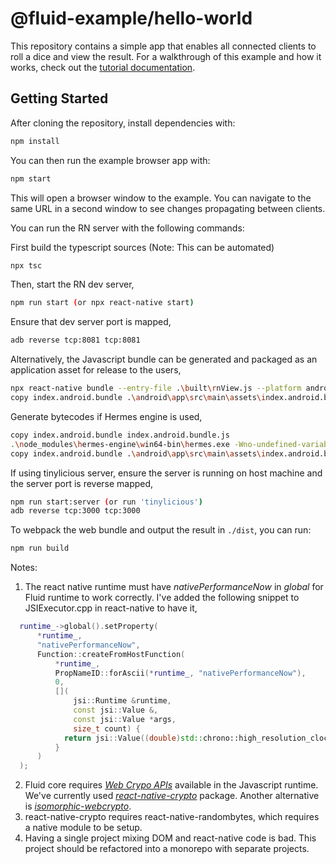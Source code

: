 # @fluid-example/hello-world

This repository contains a simple app that enables all connected clients to roll a dice and view the result.
For a walkthrough of this example and how it works, check out the [tutorial documentation](https://aka.ms/fluid/tutorial).

## Getting Started

After cloning the repository, install dependencies with:

```bash
npm install
```

You can then run the example browser app with:

```bash
npm start
```

This will open a browser window to the example.  You can navigate to the same URL in a second window to see changes propagating between clients.

You can run the RN server with the following commands:

First build the typescript sources (Note: This can be automated)

```bash
npx tsc
```

Then, start the RN dev server,

```bash
npm run start (or npx react-native start)
```

Ensure that dev server port is mapped,

```bash
adb reverse tcp:8081 tcp:8081
```

Alternatively, the Javascript bundle can be generated and packaged as an application asset for release to the users,

```bash
npx react-native bundle --entry-file .\built\rnView.js --platform android --dev false --bundle-output index.android.bundle --sourcemap-output index.android.bundle.map
copy index.android.bundle .\android\app\src\main\assets\index.android.bundle
```
Generate bytecodes if Hermes engine is used,

```bash
copy index.android.bundle index.android.bundle.js
.\node_modules\hermes-engine\win64-bin\hermes.exe -Wno-undefined-variable -O -emit-binary -non-strict -target=HBC -out index.android.bundle index.android.bundle.js -fstrip-function-names
copy index.android.bundle .\android\app\src\main\assets\index.android.bundle
```

If using tinylicious server, ensure the server is running on host machine and the server port is reverse mapped,
```bash
npm run start:server (or run 'tinylicious')
adb reverse tcp:3000 tcp:3000
```

To webpack the web bundle and output the result in `./dist`, you can run:

```bash
npm run build
```

Notes: 

1. The react native runtime must have _nativePerformanceNow_ in _global_ for Fluid runtime to work correctly. I've added the following snippet to JSIExecutor.cpp in react-native to have it,

```cpp
  runtime_->global().setProperty(
      *runtime_,
      "nativePerformanceNow",
      Function::createFromHostFunction(
          *runtime_,
          PropNameID::forAscii(*runtime_, "nativePerformanceNow"),
          0,
          [](
              jsi::Runtime &runtime,
              const jsi::Value &,
              const jsi::Value *args,
              size_t count) {
            return jsi::Value((double)std::chrono::high_resolution_clock::now().time_since_epoch().count());
          }
      )
  );
```

2. Fluid core requires [_Web Crypo APIs_](https://developer.mozilla.org/en-US/docs/Web/API/Web_Crypto_API) available in the Javascript runtime. We've currently used [_react-native-crypto_](https://www.npmjs.com/package/react-native-crypto) package. Another alternative is [_isomorphic-webcrypto_](https://github.com/kevlened/isomorphic-webcrypto).
3. react-native-crypto requires react-native-randombytes, which requires a native module to be setup.
4. Having a single project mixing DOM and react-native code is bad. This project should be refactored into a monorepo with separate projects.